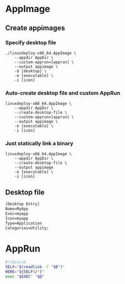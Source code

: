 # AppImage

## Create appimages

### Specify desktop file

```shell
./linuxdeploy-x86_64.AppImage \
	--appdir AppDir \
	--custom-apprun=[apprun] \
	--output appimage \
	-d [desktop] \
	-e [executable] \
	-i [icon]
```

### Auto-create desktop file and custom AppRun

```shell
linuxdeploy-x86_64.AppImage \
	--appdir AppDir \
	--create-desktop-file \
	--custom-apprun=[apprun] \
	--output appimage \
	-e [executable] \
	-i [icon]
```

### Just statically link a binary

```shell
linuxdeploy-x86_64.AppImage \
	--appdir AppDir \
	--create-desktop-file \
	--output appimage
	-e [executable] \
	-i [icon] 
```

## Desktop file

```txt
[Desktop Entry]
Name=MyApp
Exec=myapp
Icon=myapp
Type=Application
Categories=Utility;
```

# AppRun

```bash
#!/bin/sh
SELF="$(readlink -f "$0")"
HERE="${SELF%/*}"
exec "$EXEC" "$@"
```
